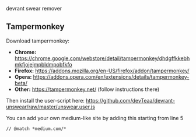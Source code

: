 devrant swear remover

## Tampermonkey

Download tampermonkey:

- **Chrome:** https://chrome.google.com/webstore/detail/tampermonkey/dhdgffkkebhmkfjojejmpbldmpobfkfo
- **Firefox:** https://addons.mozilla.org/en-US/firefox/addon/tampermonkey/
- **Opera:** https://addons.opera.com/en/extensions/details/tampermonkey-beta/
- **Other:** https://tampermonkey.net/ (follow instructions there)

Then install the user-script here:
https://github.com/devTeaa/devrant-unswear/raw/master/unswear.user.js

You can add your own medium-like site by adding this starting from line 5

```
// @match *medium.com/*
```
